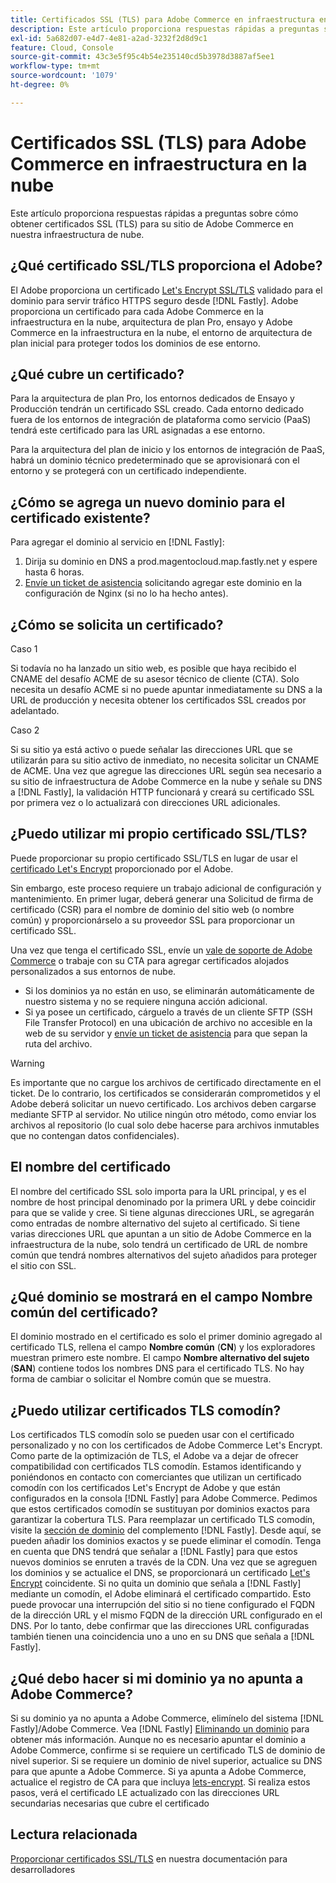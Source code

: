 ```yaml
---
title: Certificados SSL (TLS) para Adobe Commerce en infraestructura en la nube
description: Este artículo proporciona respuestas rápidas a preguntas sobre cómo obtener certificados SSL (TLS) para su sitio de Adobe Commerce en nuestra infraestructura de nube.
exl-id: 5a682d07-e4d7-4e81-a2ad-3232f2d8d9c1
feature: Cloud, Console
source-git-commit: 43c3e5f95c4b54e235140cd5b3978d3887af5ee1
workflow-type: tm+mt
source-wordcount: '1079'
ht-degree: 0%

---
```


# Certificados SSL (TLS) para Adobe Commerce en infraestructura en la nube

Este artículo proporciona respuestas rápidas a preguntas sobre cómo obtener certificados SSL (TLS) para su sitio de Adobe Commerce en nuestra infraestructura de nube.

## ¿Qué certificado SSL/TLS proporciona el Adobe?

El Adobe proporciona un certificado [Let&#39;s Encrypt SSL/TLS](https://letsencrypt.org/) validado para el dominio para servir tráfico HTTPS seguro desde [!DNL Fastly]. Adobe proporciona un certificado para cada Adobe Commerce en la infraestructura en la nube, arquitectura de plan Pro, ensayo y Adobe Commerce en la infraestructura en la nube, el entorno de arquitectura de plan inicial para proteger todos los dominios de ese entorno.

## ¿Qué cubre un certificado?

Para la arquitectura de plan Pro, los entornos dedicados de Ensayo y Producción tendrán un certificado SSL creado. Cada entorno dedicado fuera de los entornos de integración de plataforma como servicio (PaaS) tendrá este certificado para las URL asignadas a ese entorno.

Para la arquitectura del plan de inicio y los entornos de integración de PaaS, habrá un dominio técnico predeterminado que se aprovisionará con el entorno y se protegerá con un certificado independiente.

## ¿Cómo se agrega un nuevo dominio para el certificado existente?

Para agregar el dominio al servicio en [!DNL Fastly]:

1. Dirija su dominio en DNS a prod.magentocloud.map.fastly.net y espere hasta 6 horas.
1. [Envíe un ticket de asistencia](/help/help-center-guide/help-center/magento-help-center-user-guide.md#submit-ticket) solicitando agregar este dominio en la configuración de Nginx (si no lo ha hecho antes).

## ¿Cómo se solicita un certificado?

Caso 1

Si todavía no ha lanzado un sitio web, es posible que haya recibido el CNAME del desafío ACME de su asesor técnico de cliente (CTA). Solo necesita un desafío ACME si no puede apuntar inmediatamente su DNS a la URL de producción y necesita obtener los certificados SSL creados por adelantado.

Caso 2

Si su sitio ya está activo o puede señalar las direcciones URL que se utilizarán para su sitio activo de inmediato, no necesita solicitar un CNAME de ACME. Una vez que agregue las direcciones URL según sea necesario a su sitio de infraestructura de Adobe Commerce en la nube y señale su DNS a [!DNL Fastly], la validación HTTP funcionará y creará su certificado SSL por primera vez o lo actualizará con direcciones URL adicionales.

## ¿Puedo utilizar mi propio certificado SSL/TLS?

Puede proporcionar su propio certificado SSL/TLS en lugar de usar el [certificado Let&#39;s Encrypt](https://letsencrypt.org/) proporcionado por el Adobe.

Sin embargo, este proceso requiere un trabajo adicional de configuración y mantenimiento. En primer lugar, deberá generar una Solicitud de firma de certificado (CSR) para el nombre de dominio del sitio web (o nombre común) y proporcionárselo a su proveedor SSL para proporcionar un certificado SSL.

Una vez que tenga el certificado SSL, envíe un [vale de soporte de Adobe Commerce](/help/help-center-guide/help-center/magento-help-center-user-guide.md#submit-ticket) o trabaje con su CTA para agregar certificados alojados personalizados a sus entornos de nube.

* Si los dominios ya no están en uso, se eliminarán automáticamente de nuestro sistema y no se requiere ninguna acción adicional.
* Si ya posee un certificado, cárguelo a través de un cliente SFTP (SSH File Transfer Protocol) en una ubicación de archivo no accesible en la web de su servidor y [envíe un ticket de asistencia](/help/help-center-guide/help-center/magento-help-center-user-guide.md#submit-ticket) para que sepan la ruta del archivo.

>[!WARNING]
>
>Es importante que no cargue los archivos de certificado directamente en el ticket. De lo contrario, los certificados se considerarán comprometidos y el Adobe deberá solicitar un nuevo certificado.
>Los archivos deben cargarse mediante SFTP al servidor. No utilice ningún otro método, como enviar los archivos al repositorio (lo cual solo debe hacerse para archivos inmutables que no contengan datos confidenciales).

## El nombre del certificado

El nombre del certificado SSL solo importa para la URL principal, y es el nombre de host principal denominado por la primera URL y debe coincidir para que se valide y cree. Si tiene algunas direcciones URL, se agregarán como entradas de nombre alternativo del sujeto al certificado. Si tiene varias direcciones URL que apuntan a un sitio de Adobe Commerce en la infraestructura de la nube, solo tendrá un certificado de URL de nombre común que tendrá nombres alternativos del sujeto añadidos para proteger el sitio con SSL.

## ¿Qué dominio se mostrará en el campo Nombre común del certificado?

El dominio mostrado en el certificado es solo el primer dominio agregado al certificado TLS, rellena el campo **Nombre común** (**CN**) y los exploradores muestran primero este nombre. El campo **Nombre alternativo del sujeto** (**SAN**) contiene todos los nombres DNS para el certificado TLS. No hay forma de cambiar o solicitar el Nombre común que se muestra.

## ¿Puedo utilizar certificados TLS comodín?

Los certificados TLS comodín solo se pueden usar con el certificado personalizado y no con los certificados de Adobe Commerce Let&#39;s Encrypt. Como parte de la optimización de TLS, el Adobe va a dejar de ofrecer compatibilidad con certificados TLS comodín. Estamos identificando y poniéndonos en contacto con comerciantes que utilizan un certificado comodín con los certificados Let&#39;s Encrypt de Adobe y que están configurados en la consola [!DNL Fastly] para Adobe Commerce. Pedimos que estos certificados comodín se sustituyan por dominios exactos para garantizar la cobertura TLS. Para reemplazar un certificado TLS comodín, visite la [sección de dominio](https://devdocs.magento.com/cloud/cdn/configure-fastly-customize-cache.html#manage-domains) del complemento [!DNL Fastly]. Desde aquí, se pueden añadir los dominios exactos y se puede eliminar el comodín. Tenga en cuenta que DNS tendrá que señalar a [!DNL Fastly] para que estos nuevos dominios se enruten a través de la CDN. Una vez que se agreguen los dominios y se actualice el DNS, se proporcionará un certificado [Let&#39;s Encrypt](https://letsencrypt.org/) coincidente. Si no quita un dominio que señala a [!DNL Fastly] mediante un comodín, el Adobe eliminará el certificado compartido. Esto puede provocar una interrupción del sitio si no tiene configurado el FQDN de la dirección URL y el mismo FQDN de la dirección URL configurado en el DNS. Por lo tanto, debe confirmar que las direcciones URL configuradas también tienen una coincidencia uno a uno en su DNS que señala a [!DNL Fastly].

## ¿Qué debo hacer si mi dominio ya no apunta a Adobe Commerce?

Si su dominio ya no apunta a Adobe Commerce, elimínelo del sistema [!DNL Fastly]/Adobe Commerce. Vea [!DNL Fastly] [Eliminando un dominio](https://docs.fastly.com/en/guides/working-with-domains#deleting-a-domain) para obtener más información. Aunque no es necesario apuntar el dominio a Adobe Commerce, confirme si se requiere un certificado TLS de dominio de nivel superior. Si se requiere un dominio de nivel superior, actualice su DNS para que apunte a Adobe Commerce. Si ya apunta a Adobe Commerce, actualice el registro de CA para que incluya [lets-encrypt](https://letsencrypt.org/). Si realiza estos pasos, verá el certificado LE actualizado con las direcciones URL secundarias necesarias que cubre el certificado&#x200B;

## Lectura relacionada

[Proporcionar certificados SSL/TLS](https://devdocs.magento.com/cloud/cdn/configure-fastly.html#provision-ssltls-certificates) en nuestra documentación para desarrolladores
